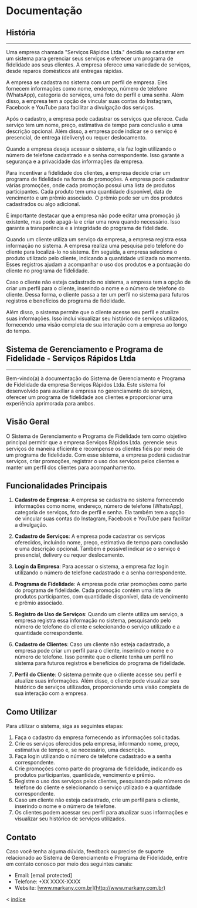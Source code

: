 # Documentação

## História

---

Uma empresa chamada "Serviços Rápidos Ltda." decidiu se cadastrar em um sistema para gerenciar seus serviços e oferecer um programa de fidelidade aos seus clientes. A empresa oferece uma variedade de serviços, desde reparos domésticos até entregas rápidas.

A empresa se cadastra no sistema com um perfil de empresa. Eles fornecem informações como nome, endereço, número de telefone (WhatsApp), categoria de serviços, uma foto de perfil e uma senha. Além disso, a empresa tem a opção de vincular suas contas do Instagram, Facebook e YouTube para facilitar a divulgação dos serviços.

Após o cadastro, a empresa pode cadastrar os serviços que oferece. Cada serviço tem um nome, preço, estimativa de tempo para conclusão e uma descrição opcional. Além disso, a empresa pode indicar se o serviço é presencial, de entrega (delivery) ou requer deslocamento.

Quando a empresa deseja acessar o sistema, ela faz login utilizando o número de telefone cadastrado e a senha correspondente. Isso garante a segurança e a privacidade das informações da empresa.

Para incentivar a fidelidade dos clientes, a empresa decide criar um programa de fidelidade na forma de promoções. A empresa pode cadastrar várias promoções, onde cada promoção possui uma lista de produtos participantes. Cada produto tem uma quantidade disponível, data de vencimento e um prêmio associado. O prêmio pode ser um dos produtos cadastrados ou algo adicional.

É importante destacar que a empresa não pode editar uma promoção já existente, mas pode apagá-la e criar uma nova quando necessário. Isso garante a transparência e a integridade do programa de fidelidade.

Quando um cliente utiliza um serviço da empresa, a empresa registra essa informação no sistema. A empresa realiza uma pesquisa pelo telefone do cliente para localizá-lo no sistema. Em seguida, a empresa seleciona o produto utilizado pelo cliente, indicando a quantidade utilizada no momento. Esses registros ajudam a acompanhar o uso dos produtos e a pontuação do cliente no programa de fidelidade.

Caso o cliente não esteja cadastrado no sistema, a empresa tem a opção de criar um perfil para o cliente, inserindo o nome e o número de telefone do cliente. Dessa forma, o cliente passa a ter um perfil no sistema para futuros registros e benefícios do programa de fidelidade.

Além disso, o sistema permite que o cliente acesse seu perfil e atualize suas informações. Isso inclui visualizar seu histórico de serviços utilizados, fornecendo uma visão completa de sua interação com a empresa ao longo do tempo.

## Sistema de Gerenciamento e Programa de Fidelidade - Serviços Rápidos Ltda

---

Bem-vindo(a) à documentação do Sistema de Gerenciamento e Programa de Fidelidade da empresa Serviços Rápidos Ltda. Este sistema foi desenvolvido para auxiliar a empresa no gerenciamento de serviços, oferecer um programa de fidelidade aos clientes e proporcionar uma experiência aprimorada para ambos.

## Visão Geral

O Sistema de Gerenciamento e Programa de Fidelidade tem como objetivo principal permitir que a empresa Serviços Rápidos Ltda. gerencie seus serviços de maneira eficiente e recompense os clientes fiéis por meio de um programa de fidelidade. Com esse sistema, a empresa poderá cadastrar serviços, criar promoções, registrar o uso dos serviços pelos clientes e manter um perfil dos clientes para acompanhamento.

## Funcionalidades Principais

1. **Cadastro de Empresa**: A empresa se cadastra no sistema fornecendo informações como nome, endereço, número de telefone (WhatsApp), categoria de serviços, foto de perfil e senha. Ela também tem a opção de vincular suas contas do Instagram, Facebook e YouTube para facilitar a divulgação.

2. **Cadastro de Serviços**: A empresa pode cadastrar os serviços oferecidos, incluindo nome, preço, estimativa de tempo para conclusão e uma descrição opcional. Também é possível indicar se o serviço é presencial, delivery ou requer deslocamento.

3. **Login da Empresa**: Para acessar o sistema, a empresa faz login utilizando o número de telefone cadastrado e a senha correspondente.

4. **Programa de Fidelidade**: A empresa pode criar promoções como parte do programa de fidelidade. Cada promoção contém uma lista de produtos participantes, com quantidade disponível, data de vencimento e prêmio associado.

5. **Registro de Uso de Serviços**: Quando um cliente utiliza um serviço, a empresa registra essa informação no sistema, pesquisando pelo número de telefone do cliente e selecionando o serviço utilizado e a quantidade correspondente.

6. **Cadastro de Clientes**: Caso um cliente não esteja cadastrado, a empresa pode criar um perfil para o cliente, inserindo o nome e o número de telefone. Isso permite que o cliente tenha um perfil no sistema para futuros registros e benefícios do programa de fidelidade.

7. **Perfil do Cliente**: O sistema permite que o cliente acesse seu perfil e atualize suas informações. Além disso, o cliente pode visualizar seu histórico de serviços utilizados, proporcionando uma visão completa de sua interação com a empresa.

## Como Utilizar

Para utilizar o sistema, siga as seguintes etapas:

1. Faça o cadastro da empresa fornecendo as informações solicitadas.
2. Crie os serviços oferecidos pela empresa, informando nome, preço, estimativa de tempo e, se necessário, uma descrição.
3. Faça login utilizando o número de telefone cadastrado e a senha correspondente.
4. Crie promoções como parte do programa de fidelidade, indicando os produtos participantes, quantidade, vencimento e prêmio.
5. Registre o uso dos serviços pelos clientes, pesquisando pelo número de telefone do cliente e selecionando o serviço utilizado e a quantidade correspondente.
6. Caso um cliente não esteja cadastrado, crie um perfil para o cliente, inserindo o nome e o número de telefone.
7. Os clientes podem acessar seu perfil para atualizar suas informações e visualizar seu histórico de serviços utilizados.

## Contato

Caso você tenha alguma dúvida, feedback ou precise de suporte relacionado ao Sistema de Gerenciamento e Programa de Fidelidade, entre em contato conosco por meio dos seguintes canais:

- Email: [email protected]
- Telefone: +XX XXXX-XXXX
- Website: [www.markany.com.br](http://www.markany.com.br)

< [indíce](../indice.md)
